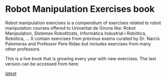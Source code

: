# Robot Manipulation Exercises book

Robot manipulation exercises is a compendium of exercises related to robot manipulation courses offered to Univeritat de Girona like: Robot Manipulation, SIstemes Robotitzats, Informàtica Industrial i Robòtica, Robòtica, ...
It contain exercises from previous exams curated by Dr. Narcís Palomeras and Professor Pere Ridao but includes exercises from many other professors.

This is a live book that is growing every year with new exercises.
The last version can be accessed from here:

[latest](versions/robot_manipulation_exercises_v2024a.pdf)
